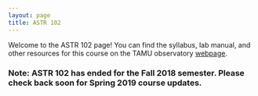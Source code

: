 ```yaml
---
layout: page
title: ASTR 102
---
```


Welcome to the ASTR 102 page! You can find the syllabus, lab manual, and other resources for this course on the TAMU observatory [webpage](http://observatory.tamu.edu/courses/observational/).

### Note: ASTR 102 has ended for the Fall 2018 semester. Please check back soon for Spring 2019 course updates.
